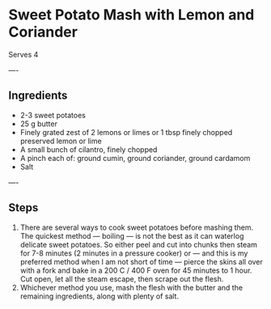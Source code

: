 # Sweet Potato Mash with Lemon and Coriander

Serves 4

—-

## Ingredients

* 2-3 sweet potatoes
* 25 g butter
* Finely grated zest of 2 lemons or limes or 1 tbsp finely chopped preserved lemon or lime
* A small bunch of cilantro, finely chopped
* A pinch each of: ground cumin, ground coriander, ground cardamom
* Salt

—-

## Steps

1.  There are several ways to cook sweet potatoes before mashing them. The quickest method — boiling — is not the best as it can waterlog delicate sweet potatoes. So either peel and cut into chunks then steam for 7-8 minutes (2 minutes in a pressure cooker) or — and this is my preferred method when I am not short of time — pierce the skins all over with a fork and bake in a 200 C / 400 F oven for 45 minutes to 1 hour. Cut open, let all the steam escape, then scrape out the flesh. 
2.  Whichever method you use, mash the flesh with the butter and the remaining ingredients, along with plenty of salt.